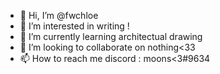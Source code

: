 - 👋 Hi, I’m @fwchloe
- 👀 I’m interested in writing !
- 🌱 I’m currently learning architectual drawing
- 💞️ I’m looking to collaborate on nothing<33
- 📫 How to reach me discord : moons<3#9634

<!---
fwchloe/fwchloe is a ✨ special ✨ repository because its `README.md` (this file) appears on your GitHub profile.
You can click the Preview link to take a look at your changes.
--->
